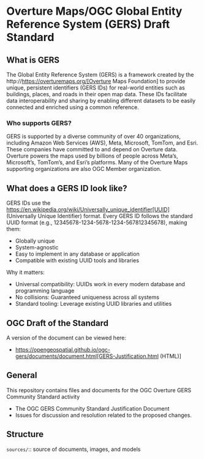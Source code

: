 # Overture Maps/OGC Global Entity Reference System (GERS) Draft Standard

## What is GERS

The Global Entity Reference System (GERS) is a framework created by the http://https://overturemaps.org/[Overture Maps Foundation] to provide unique, persistent identifiers (GERS IDs) for real-world entities such as buildings, places, and roads in their open map data. These IDs facilitate data interoperability and sharing by enabling different datasets to be easily connected and enriched using a common reference.

### Who supports GERS?

GERS is supported by a diverse community of over 40 organizations, including Amazon Web Services (AWS), Meta, Microsoft, TomTom, and Esri. These companies have committed to and depend on Overture data. Overture powers the maps used by billions of people across Meta’s, Microsoft’s, TomTom’s, and Esri’s platforms. Many of the Overture Maps supporting organizations are also OGC Member organization.

## What does a GERS ID look like?

GERS IDs use the https://en.wikipedia.org/wiki/Universally_unique_identifier[UUID] (Universally Unique Identifier) format. Every GERS ID follows the standard UUID format (e.g., 12345678-1234-5678-1234-567812345678), making them:

* Globally unique
* System-agnostic
* Easy to implement in any database or application
* Compatible with existing UUID tools and libraries

Why it matters:

* Universal compatibility: UUIDs work in every modern database and programming language
* No collisions: Guaranteed uniqueness across all systems
* Standard tooling: Leverage existing UUID libraries and utilities

## OGC Draft of the Standard

A version of the document can be viewed here:

* https://opengeospatial.github.io/ogc-gers/documents/document.html[GERS-Justification.html (HTML)]

## General

This repository contains files and documents for the OGC Overture GERS Community Standard activity

* The OGC GERS Community Standard Justification Document
* Issues for discussion and resolution related to the proposed changes.

## Structure

`sources/`::
source of documents, images, and models
